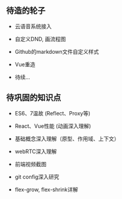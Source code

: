 ## 待造的轮子

* 云语音系统接入

* 自定义DND, 画流程图

* Github的markdown文件自定义样式

* Vue重造

* 待续...


## 待巩固的知识点

* ES6、7温故 (Reflect、Proxy等)

* React、Vue性能 (动画深入理解)

* 基础概念深入理解（原型、作用域、上下文）

* webRTC深入理解

* 前端视频截图

* git config深入研究

* flex-grow, flex-shrink详解